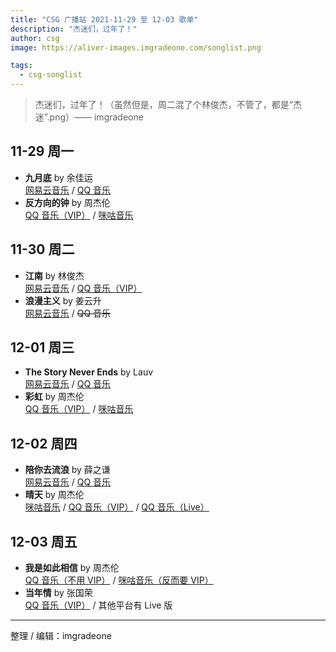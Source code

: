 ```yaml
---
title: "CSG 广播站 2021-11-29 至 12-03 歌单"
description: "杰迷们，过年了！"
author: csg
image: https://aliver-images.imgradeone.com/songlist.png

tags:
  - csg-songlist
---
```


> 杰迷们，过年了！（虽然但是，周二混了个林俊杰，不管了，都是“杰迷”.png）—— imgradeone

## 11-29 周一

- **九月底** by 余佳运  
  [网易云音乐](https://music.163.com/song?id=1325711261) / [QQ 音乐](https://y.qq.com/n/ryqq/songDetail/0007wGEd2R755D)
- **反方向的钟** by 周杰伦  
  [QQ 音乐（VIP）](https://y.qq.com/n/ryqq/songDetail/0017K7gL4WYnw2) / [咪咕音乐](https://music.migu.cn/v3/music/song/60054701897)

## 11-30 周二

- **江南** by 林俊杰  
  [网易云音乐](https://music.163.com/song?id=26305527) / [QQ 音乐（VIP）](https://y.qq.com/n/ryqq/songDetail/004TXEXY2G2c7C)
- **浪漫主义** by 姜云升  
  [网易云音乐](https://music.163.com/song?id=1887917182) / ~~QQ 音乐~~

## 12-01 周三

- **The Story Never Ends** by Lauv  
  [网易云音乐](https://music.163.com/song?id=563999351) / [QQ 音乐](https://y.qq.com/n/ryqq/songDetail/001hjWRz3eos4V)
- **彩虹** by 周杰伦  
  [QQ 音乐（VIP）](https://y.qq.com/n/ryqq/songDetail/004bRWFg3fej9y) / [咪咕音乐](https://music.migu.cn/v3/music/song/60054701990)

## 12-02 周四

- **陪你去流浪** by 薛之谦  
  [网易云音乐](https://music.163.com/song?id=1374056689) / [QQ 音乐](https://y.qq.com/n/ryqq/songDetail/002zfxmN2e1vLQ)
- **晴天** by 周杰伦  
  [咪咕音乐](https://music.migu.cn/v3/music/song/60054701923) / [QQ 音乐（VIP）](https://y.qq.com/n/ryqq/songDetail/0039MnYb0qxYhV) / [QQ 音乐（Live）](https://y.qq.com/n/ryqq/songDetail/004Fs2FP1EvZYc)

## 12-03 周五

- **我是如此相信** by 周杰伦  
  [QQ 音乐（不用 VIP）](https://y.qq.com/n/ryqq/songDetail/001PLl3C4gPSCI) / [咪咕音乐（反而要 VIP）](https://music.migu.cn/v3/music/song/60054704118)
- **当年情** by 张国荣  
  [QQ 音乐（VIP）](https://y.qq.com/n/ryqq/songDetail/002GDjFO3rfIf8) / 其他平台有 Live 版

---

整理 / 编辑：imgradeone
